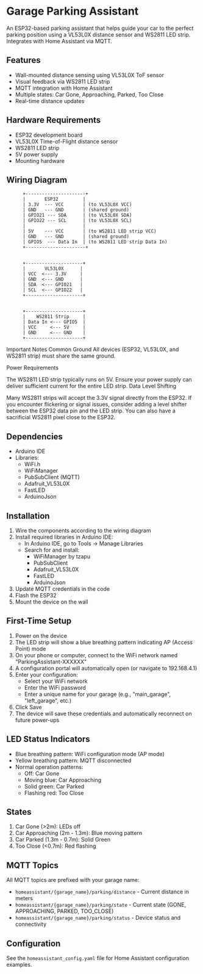 # Garage Parking Assistant

An ESP32-based parking assistant that helps guide your car to the perfect parking position using a VL53L0X distance sensor and WS2811 LED strip. Integrates with Home Assistant via MQTT.

## Features
- Wall-mounted distance sensing using VL53L0X ToF sensor
- Visual feedback via WS2811 LED strip
- MQTT integration with Home Assistant
- Multiple states: Car Gone, Approaching, Parked, Too Close
- Real-time distance updates

## Hardware Requirements
- ESP32 development board
- VL53L0X Time-of-Flight distance sensor
- WS2811 LED strip
- 5V power supply
- Mounting hardware

## Wiring Diagram
          +----------------------+
          |       ESP32         |
          | 3.3V  --- VCC       | (to VL53L0X VCC)
          | GND   --- GND       | (shared ground)
          | GPIO21 --- SDA      | (to VL53L0X SDA)
          | GPIO22 --- SCL      | (to VL53L0X SCL)
          |                     |
          | 5V    --- VCC       | (to WS2811 LED strip VCC)
          | GND   --- GND       | (shared ground)
          | GPIO5  --- Data In  | (to WS2811 LED strip Data In)
          +----------------------+
          

          +---------------------+
          |       VL53L0X      |
          | VCC  <--- 3.3V     |
          | GND  <--- GND      |
          | SDA  <--- GPIO21   |
          | SCL  <--- GPIO22   |
          +---------------------+


          +---------------------+
          |    WS2811 Strip     | 
          | Data In <--- GPIO5  |
          | VCC     <--- 5V     |
          | GND     <--- GND    |
          +---------------------+

Important Notes
Common Ground
All devices (ESP32, VL53L0X, and WS2811 strip) must share the same ground.

Power Requirements

The WS2811 LED strip typically runs on 5V.
Ensure your power supply can deliver sufficient current for the entire LED strip.
Data Level Shifting

Many WS2811 strips will accept the 3.3V signal directly from the ESP32.
If you encounter flickering or signal issues, consider adding a level shifter between the ESP32 data pin and the LED strip. You can also have a sacrificial WS2811 pixel close to the ESP32.

## Dependencies
- Arduino IDE
- Libraries:
  - WiFi.h
  - WiFiManager
  - PubSubClient (MQTT)
  - Adafruit_VL53L0X
  - FastLED
  - ArduinoJson

## Installation
1. Wire the components according to the wiring diagram
2. Install required libraries in Arduino IDE:
   - In Arduino IDE, go to Tools → Manage Libraries
   - Search for and install:
     - WiFiManager by tzapu
     - PubSubClient
     - Adafruit_VL53L0X
     - FastLED
     - ArduinoJson
3. Update MQTT credentials in the code
4. Flash the ESP32
5. Mount the device on the wall

## First-Time Setup
1. Power on the device
2. The LED strip will show a blue breathing pattern indicating AP (Access Point) mode
3. On your phone or computer, connect to the WiFi network named "ParkingAssistant-XXXXXX"
4. A configuration portal will automatically open (or navigate to 192.168.4.1)
5. Enter your configuration:
   - Select your WiFi network
   - Enter the WiFi password
   - Enter a unique name for your garage (e.g., "main_garage", "left_garage", etc.)
6. Click Save
7. The device will save these credentials and automatically reconnect on future power-ups

## LED Status Indicators
- Blue breathing pattern: WiFi configuration mode (AP mode)
- Yellow breathing pattern: MQTT disconnected
- Normal operation patterns:
  - Off: Car Gone
  - Moving blue: Car Approaching
  - Solid green: Car Parked
  - Flashing red: Too Close

## States
1. Car Gone (>2m): LEDs off
2. Car Approaching (2m - 1.3m): Blue moving pattern
3. Car Parked (1.3m - 0.7m): Solid Green
4. Too Close (<0.7m): Red flashing

## MQTT Topics
All MQTT topics are prefixed with your garage name:
- `homeassistant/{garage_name}/parking/distance` - Current distance in meters
- `homeassistant/{garage_name}/parking/state` - Current state (GONE, APPROACHING, PARKED, TOO_CLOSE)
- `homeassistant/{garage_name}/parking/status` - Device status and connectivity

## Configuration
See the `homeassistant_config.yaml` file for Home Assistant configuration examples.
